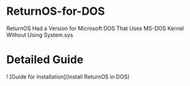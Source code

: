 # ReturnOS-for-DOS
ReturnOS Had a Version for Microsoft DOS That Uses MS-DOS Kernel Without Using System.sys

# Detailed Guide 
! [Guide for Installation](Install ReturnOS in DOS)
